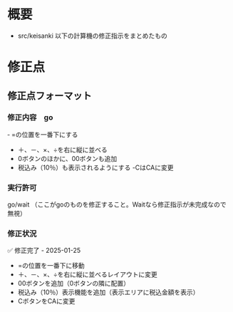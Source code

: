 # 概要
- src/keisanki 以下の計算機の修正指示をまとめたもの

# 修正点
## 修正点フォーマット
### 修正内容　go
‐ =の位置を一番下にする
- ＋、－、×、÷を右に縦に並べる
- 0ボタンのほかに、00ボタンも追加
- 税込み（10％）も表示されるようにする
-CはCAに変更
### 実行許可
go/wait
（ここがgoのものを修正すること。Waitなら修正指示が未完成なので無視）
### 修正状況
✅ 修正完了 - 2025-01-25
- =の位置を一番下に移動
- ＋、－、×、÷を右に縦に並べるレイアウトに変更
- 00ボタンを追加（0ボタンの隣に配置）
- 税込み（10％）表示機能を追加（表示エリアに税込金額を表示）
- CボタンをCAに変更